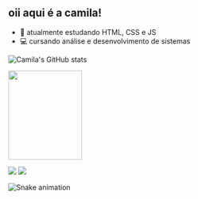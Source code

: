 ## oii aqui é a camila! 
- 📕 atualmente estudando HTML, CSS e JS
- 💻 cursando análise e desenvolvimento de sistemas 

![Camila's GitHub stats](https://github-readme-stats.vercel.app/api?username=camiyuka&count_private=true&theme=synthwave&show_icons=true)<br>


  <img align="center" width="148" height="180" src="https://media1.tenor.com/images/68e8337fb4eb7e40645d832c64762a8b/tenor.gif?itemid=19443613">
</div>
 <br>

  <a href="https://www.instagram.com/camiykr/" target="_blank"><img src="https://img.shields.io/badge/-Instagram-%23E4405F?style=for-the-badge&logo=instagram&logoColor=white" target="_blank"></a>
  <a href="https://www.linkedin.com/in/camila-yatabe-ab1506233/" target="_blank"><img src="https://img.shields.io/badge/-LinkedIn-%230077B5?style=for-the-badge&logo=linkedin&logoColor=white" target="_blank"></a> 
 
  ![Snake animation](https://github.com/camiyuka/camiyuka/blob/output/github-contribution-grid-snake.svg)
 
</div>

